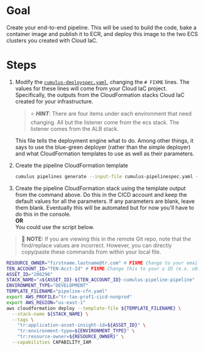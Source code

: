 # Goal
Create your end-to-end pipeline.  This will be used to build the code, bake a container image and publish it to ECR, and deploy this image to the two ECS clusters you created with Cloud IaC.  

# Steps
1. Modify the [`cumulus-deployspec.yaml`](cumulus-deployspec.yaml), changing the `# FIXME` lines.  The values for these lines will come from your Cloud IaC project.  Specifically, the outputs from the CloudFormation stacks Cloud IaC created for your infrastructure.  
    > :star: ***HINT***: There are four items under each environment that need changing.  All but the listener come from the ecs stack.  The listener comes from the ALB stack.  

    This file tells the deployment engine what to do.  Among other things, it says to use the blue-green deployer (rather than the simple deployer) and what CloudFormation templates to use as well as their parameters.

1. Create the pipeline CloudFormation template  
    ```sh
    cumulus pipelines generate --input-file cumulus-pipelinespec.yaml --output-file pipeline-cfn.yaml
    ```

1. Create the pipeline CloudFormation stack using the template output from the command above.  Do this in the CICD account and keep the default values for all the parameters.  If any parameters are blank, leave them blank.  Eventually this will be automated but for now you'll have to do this in the console.  
  **OR**  
  You could use the script below.

  > :pushpin: **NOTE:** If you are viewing this in the remote Git repo, note that the find/replace values are incorrect.  However, you can directly copy/paste these commands from within your local file.
  ```sh
  RESOURCE_OWNER="firstname.lastname@tr.com" # FIXME Change to your email.
  TEN_ACCOUNT_ID="TEN-Acct-Id" # FIXME Change this to your u ID (e.x. u0106226)
  ASSET_ID="206296"
  STACK_NAME="a${ASSET_ID}-${TEN_ACCOUNT_ID}-cumulus-pipeline-pipeline"
  ENVIRONMENT_TYPE="DEVELOPMENT"
  TEMPLATE_FILENAME="pipeline-cfn.yaml"
  export AWS_PROFILE="tr-tax-prof1-cicd-nonprod"
  export AWS_REGION="us-east-1"
  aws cloudformation deploy --template-file ${TEMPLATE_FILENAME} \
    --stack-name ${STACK_NAME} \
    --tags \
      "tr:application-asset-insight-id=${ASSET_ID}" \
      "tr:environment-type=${ENVIRONMENT_TYPE}" \
      "tr:resource-owner=${RESOURCE_OWNER}" \
    --capabilities CAPABILITY_IAM
  ```
